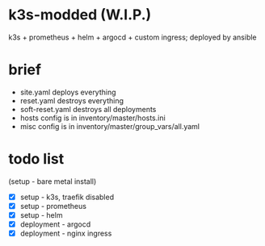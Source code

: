 # k3s-modded (W.I.P.)
k3s + prometheus + helm + argocd + custom ingress; deployed by ansible

# brief
* site.yaml deploys everything
* reset.yaml destroys everything
* soft-reset.yaml destroys all deployments
* hosts config is in inventory/master/hosts.ini
* misc config is in inventory/master/group_vars/all.yaml

# todo list
(setup - bare metal install)
- [x] setup       - k3s, traefik disabled
- [x] setup       - prometheus
- [x] setup       - helm
- [x] deployment  - argocd
- [x] deployment  - nginx ingress

